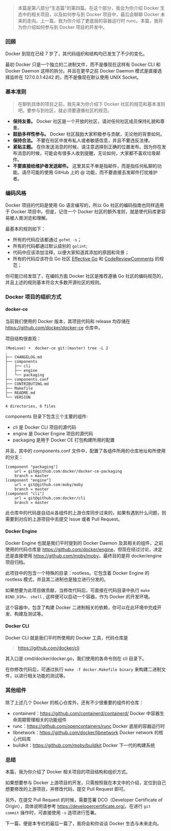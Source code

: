> 本篇是第八部分“生态篇”的第四篇。在这个部分，我会为你介绍 Docker 生态中的相关项目，以及如何参与到 Docker 项目中，最后会聊聊
> Docker 未来的走向。上一篇，我为你介绍了更底层的容器运行时 runc。本篇，我将为你介绍如何参与到 Docker 项目的开发中。

### 回顾

Docker 到现在已经 7 岁了，其代码组织和结构均已发生了不少的变化。

最初 Docker 只是一个独立的二进制文件，而不是像现在这样有 Docker CLI 和 Docker Daemon 这样的拆分。并且在更早之前
Docker Daemon 模式是直接选择监听在 127.0.0.1:4242 的，而不是像现在默认使用 UNIX Socket。

### 基本准则

> 在聊到具体的项目之前，我先来为你介绍下 Docker 社区的规范和基本准则吧。要参与到社区，就必须要遵循社区的规范。

  * **保持友善。** Docker 社区是一个开放的社区，请对任何社区成员保持礼貌和尊重。
  * **鼓励多样性参与。** Docker 社区鼓励大家积极参与贡献，无论他的背景如何。
  * **保持合法。** 不要在社区中发布私人或者敏感信息，并且不要违反法律。
  * **紧贴主题。** 在你发送消息的时候，请注意选择到正确的位置发布。因为你在发布消息的时候，可能会有很多人收到提醒，无论如何，大家都不喜欢垃圾邮件。
  * **不要直接给维护者发送邮件。** 这里其实不单是指邮件，而是指任何私聊的功能。请尽可能的使用 GitHub 上的 @ 功能，而不要直接去发邮件打扰维护者。

### 编码风格

Docker 项目的代码是使用 Go 语言编写的，所以 Go 社区的编码指南也同样适用于 Docker 项目中。但是，记住一个 Docker
社区的额外准则，就是使代码库更容易被人类浏览和理解。

最基本的规则如下：

  * 所有的代码应该都通过 `gofmt -s`；
  * 所有的代码都通过默认级别的 `golint`;
  * 代码中应该添加注释，以便大家知道其添加的原因和背景；
  * 所有的代码应该符合 Go 社区 [Effective Go](https://golang.org/doc/effective_go.html) 和 [CodeReviewComments](https://github.com/golang/go/wiki/CodeReviewComments) 的规范；

你可能已经发现了，在编码方面 Docker 社区是推荐遵循 Go 社区的编码规范的，并且上述的规则基本符合大多数开源社区的规则。

### Docker 项目的组织方式

#### **docker-ce**

当前我们使用的 Docker 版本，其项目代码和 release 均存储在 <https://github.com/docker/docker-ce>
仓库中。

项目结构很直观：

    
    
    (MoeLove) ➜  docker-ce git:(master) tree -L 2
    .
    ├── CHANGELOG.md
    ├── components
    │   ├── cli
    │   ├── engine
    │   └── packaging
    ├── components.conf
    ├── CONTRIBUTING.md
    ├── Makefile
    ├── README.md
    └── VERSION
    
    4 directories, 6 files
    

components 目录下包含三个主要的组件:

  * cli 是 Docker CLI 项目的源代码
  * engine 是 Docker Engine 项目的源代码
  * packaging 是用于 Docker CE 打包构建所用的配置

并且，其中的 components.conf 文件中，配置了各组件所用的仓库地址和所使用的分支：

    
    
    [component "packaging"]
        url = git@github.com:docker/docker-ce-packaging
        branch = master
    [component "engine"]
        url = git@github.com:moby/moby
        branch = master
    [component "cli"]
        url = git@github.com:docker/cli
        branch = master
    

此仓库中的代码是自动从各组件的上游仓库同步过来的，如果有遇到什么问题，则需要到对应的上游项目中去提交 Issue 或者 Pull Request。

#### **Docker Engine**

Docker Engine 也就是我们平时提到的 Docker Daemon 及其相关的组件，之前使用的代码仓库是
<https://github.com/docker/engine>，但现在经过讨论，决定还是直接使用
<https://github.com/moby/moby>，最终目的是将 docker/engine 项目归档。

此项目中的包含一个特殊的目录：rootless。它包含着 Docker Engine 的 rootless 模式，并且其二进制也是独立进行分发的。

如果想要为此项目做贡献，当修改代码后，可直接在代码目录中执行 `make BIND_DIR=. shell` , 这样便可以启动一个容器，作为 Docker
的开发环境。

这个容器中，包含了构建 Docker 二进制相关的依赖，你可以在此环境中完成开发、构建及测试等。

#### **Docker CLI**

Docker CLI 就是我们平时所使用的 Docker 工具，代码仓库是

> <https://github.com/docker/cli>

其入口是 cmd/docker/docker.go，我们使用的各命令则在 cli 目录下。

在你修改代码后，可通过执行 `make -f docker.Makefile binary` 来构建二进制文件，以进行相关功能的测试等。

### 其他组件

除了上述几个 Docker 的核心仓库外，还有不少很重要的组件的仓库：

  * containerd：<https://github.com/containerd/containerd/> Docker 中容器生命周期管理相关的功能组件
  * runc：<https://github.com/opencontainers/runc> Docker 底层的容器运行时
  * libnetwork：<https://github.com/docker/libnetwork> Docker network 的核心代码库
  * buildkit：<https://github.com/moby/buildkit> Docker 下一代的构建系统

### 总结

本篇，我为你介绍了 Docker 相关项目的项目结构和组织方式。

如果想要参与 Docker 上游项目的开发，只需按照我在本文中的介绍，定位到自己想要修改的上游项目，并修改代码，提交 Pull Request 即可。

另外，在提交 Pull Request 的时候，需要签署 DCO（Developer Certificate of Origin），具体说明请参考
<https://developercertificate.org/>。在进行 `git commit` 操作时，可直接使用 `-s` 选项进行签署。

下一篇，便是本专栏的最后一篇了，我将会和你谈谈 Docker 生态与未来走向。

